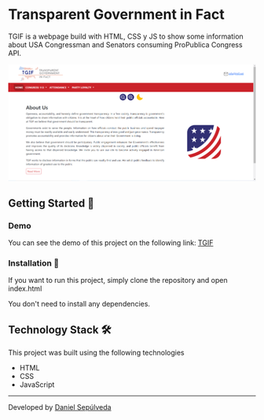 # Transparent Government in Fact

TGIF is a webpage build with HTML, CSS y JS to show some information about USA Congressman and Senators consuming ProPublica Congress API.

![image](./assets/tgif.png)

## Getting Started 🚀

### Demo

You can see the demo of this project on the following link: [TGIF](https://tgif-dansep.netlify.app/)

### Installation 🔧

If you want to run this project, simply clone the repository and open index.html

You don't need to install any dependencies.

## Technology Stack 🛠️

This project was built using the following technologies

- HTML
- CSS
- JavaScript

---

Developed by [Daniel Sepúlveda](https://github.com/DanSepulveda/)
